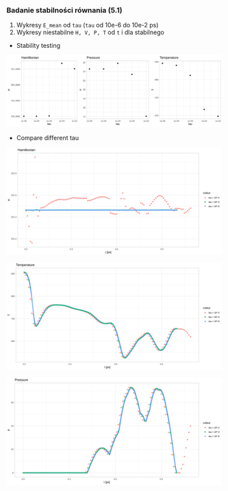 ### Badanie stabilności równania (5.1)

1. Wykresy `E_mean` od `tau` (`tau`  od 10e-6 do 10e-2 ps)
2. Wykresy niestabilne `H, V, P, T` od `t` i dla stabilnego

- Stability testing

![stability](plots/stability.png)

- Compare different tau

![h_compare](plots/h_compare.png)

![t_compare](plots/t_compare.png)

![p_compare](plots/p_compare.png)

